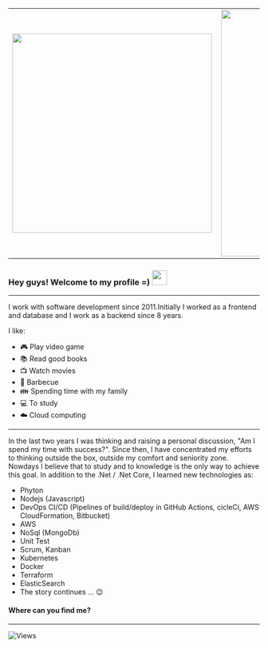 

<center>
<table>
    <tr>
        <td><img width="400px" align="left" src="https://github-readme-stats.vercel.app/api/top-langs/?username=wodsonluiz&hide=html&layout=compact&theme=buefy" /></td>
        <td><img width="495px" align="left" src="https://github-readme-stats.vercel.app/api?username=wodsonluiz&show_icons=true&theme=gruvbox"/></td>
    </tr>   
</table>
</center>  


### Hey guys! Welcome to my profile =) <img src="https://raw.githubusercontent.com/iampavangandhi/iampavangandhi/master/gifs/Hi.gif" width="30px"></h2>
-------------------------------------------------------------------------------------------------------------------------------------------------------------------------

I work with software development since 2011.Initially I worked as a frontend and database and I work as a backend since 8 years.

I like:
- :video_game: Play video game
- :books: Read good books
- :tv: Watch movies
- :meat_on_bone: Barbecue
- :family: Spending time with my family 
- :computer: To study
- :cloud: Cloud computing

-------------------------------------------------------------------------------------------------------------------------------------------------------------------------
In the last two years I was thinking and raising a personal discussion, "Am I spend my time with success?". Since then, I have concentrated my efforts to thinking outside the box, outside my comfort and seniority zone. Nowdays I believe that to study and to knowledge is the only way to achieve this goal. In addition to the .Net / .Net Core, I learned new technologies as:

- Phyton
- Nodejs (Javascript)
- DevOps CI/CD (Pipelines of build/deploy in GitHub Actions, cicleCi, AWS CloudFormation, Bitbucket)
- AWS
- NoSql (MongoDb)
- Unit Test 
- Scrum, Kanban
- Kubernetes
- Docker
- Terraform
- ElasticSearch
- The story continues ... :wink:


#### Where can you find me?
-------------------------------------------------------------------------------------------------------------------------------------------------------------------------


![Views](https://komarev.com/ghpvc/?username=wodsonluiz&color=blue&style=flat)
